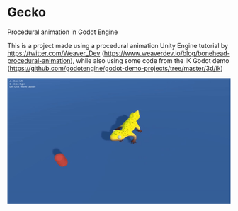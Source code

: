 # Gecko
Procedural animation in Godot Engine

This is a project made using a procedural animation Unity Engine tutorial by https://twitter.com/Weaver_Dev (https://www.weaverdev.io/blog/bonehead-procedural-animation), while also using some code from the IK Godot demo (https://github.com/godotengine/godot-demo-projects/tree/master/3d/ik)

![GeckoGif](Misc/gecko.gif)
